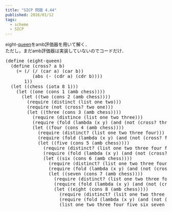 ```yaml
---
title: "SICP 問題 4.44"
published: 2016/01/12
tags:
  - scheme
  - SICP
---
```


<p>eight-<a class="keyword" href="http://d.hatena.ne.jp/keyword/queen">queen</a>をamb評価器を用いて解く．<br/>
ただし，まだamb評価器は実装していないのでコードだけ．</p>

<pre class="code lang-scheme" data-lang="scheme" data-unlink><span class="synSpecial">(</span><span class="synStatement">define</span> <span class="synSpecial">(</span>eight-queen<span class="synSpecial">)</span>
  <span class="synSpecial">(</span><span class="synStatement">define</span> <span class="synSpecial">(</span>cross? a b<span class="synSpecial">)</span>
    <span class="synSpecial">(</span><span class="synIdentifier">=</span> <span class="synSpecial">(</span><span class="synIdentifier">/</span> <span class="synSpecial">(</span><span class="synIdentifier">/</span> <span class="synSpecial">(</span><span class="synIdentifier">car</span> a<span class="synSpecial">)</span> <span class="synSpecial">(</span><span class="synIdentifier">car</span> b<span class="synSpecial">))</span>
          <span class="synSpecial">(</span><span class="synIdentifier">abs</span> <span class="synSpecial">(</span><span class="synIdentifier">-</span> <span class="synSpecial">(</span><span class="synIdentifier">cdr</span> a<span class="synSpecial">)</span> <span class="synSpecial">(</span><span class="synIdentifier">cdr</span> b<span class="synSpecial">))))</span>
       <span class="synConstant">1</span><span class="synSpecial">))</span>
  <span class="synSpecial">(</span><span class="synStatement">let</span> <span class="synSpecial">((</span>chess <span class="synSpecial">(</span>iota <span class="synConstant">8</span> <span class="synConstant">1</span><span class="synSpecial">)))</span>
    <span class="synSpecial">(</span><span class="synStatement">let</span> <span class="synSpecial">((</span>one <span class="synSpecial">(</span><span class="synIdentifier">cons</span> <span class="synConstant">1</span> <span class="synSpecial">(</span>amb chess<span class="synSpecial">))))</span>
      <span class="synSpecial">(</span><span class="synStatement">let</span> <span class="synSpecial">((</span>two <span class="synSpecial">(</span><span class="synIdentifier">cons</span> <span class="synConstant">2</span> <span class="synSpecial">(</span>amb chess<span class="synSpecial">))))</span>
        <span class="synSpecial">(</span>require <span class="synSpecial">(</span>distinct <span class="synSpecial">(</span><span class="synIdentifier">list</span> one two<span class="synSpecial">)))</span>
        <span class="synSpecial">(</span>require <span class="synSpecial">(</span><span class="synIdentifier">not</span> <span class="synSpecial">(</span>cross? two one<span class="synSpecial">)))</span>
        <span class="synSpecial">(</span><span class="synStatement">let</span> <span class="synSpecial">((</span>three <span class="synSpecial">(</span><span class="synIdentifier">cons</span> <span class="synConstant">3</span> <span class="synSpecial">(</span>amb chess<span class="synSpecial">))))</span>
          <span class="synSpecial">(</span>require <span class="synSpecial">(</span>distince <span class="synSpecial">(</span><span class="synIdentifier">list</span> one two three<span class="synSpecial">)))</span>
          <span class="synSpecial">(</span>require <span class="synSpecial">(</span>fold <span class="synSpecial">(</span><span class="synStatement">lambda</span> <span class="synSpecial">(</span>x y<span class="synSpecial">)</span> <span class="synSpecial">(</span><span class="synStatement">and</span> <span class="synSpecial">(</span><span class="synIdentifier">not</span> <span class="synSpecial">(</span>cross? three x<span class="synSpecial">))</span> y<span class="synSpecial">))</span> <span class="synConstant">#t</span> <span class="synSpecial">(</span><span class="synIdentifier">list</span> one two<span class="synSpecial">)))</span>
          <span class="synSpecial">(</span><span class="synStatement">let</span> <span class="synSpecial">((</span>four <span class="synSpecial">(</span><span class="synIdentifier">cons</span> <span class="synConstant">4</span> <span class="synSpecial">(</span>amb chess<span class="synSpecial">))))</span>
            <span class="synSpecial">(</span>require <span class="synSpecial">(</span>distinct? <span class="synSpecial">(</span><span class="synIdentifier">list</span> one two three four<span class="synSpecial">)))</span>
            <span class="synSpecial">(</span>require <span class="synSpecial">(</span>fold <span class="synSpecial">(</span><span class="synStatement">lambda</span> <span class="synSpecial">(</span>x y<span class="synSpecial">)</span> <span class="synSpecial">(</span><span class="synStatement">and</span> <span class="synSpecial">(</span><span class="synIdentifier">not</span> <span class="synSpecial">(</span>cross? four x<span class="synSpecial">))</span> y<span class="synSpecial">))</span> <span class="synConstant">#t</span> <span class="synSpecial">(</span><span class="synIdentifier">list</span> one two three<span class="synSpecial">)))</span>
            <span class="synSpecial">(</span><span class="synStatement">let</span> <span class="synSpecial">((</span>five <span class="synSpecial">(</span><span class="synIdentifier">cons</span> <span class="synConstant">5</span> <span class="synSpecial">(</span>amb chess<span class="synSpecial">))))</span>
              <span class="synSpecial">(</span>require <span class="synSpecial">(</span>distinct? <span class="synSpecial">(</span><span class="synIdentifier">list</span> one two three four five<span class="synSpecial">)))</span>
              <span class="synSpecial">(</span>require <span class="synSpecial">(</span>fold <span class="synSpecial">(</span><span class="synStatement">lambda</span> <span class="synSpecial">(</span>x y<span class="synSpecial">)</span> <span class="synSpecial">(</span><span class="synStatement">and</span> <span class="synSpecial">(</span><span class="synIdentifier">not</span> <span class="synSpecial">(</span>cross? five x<span class="synSpecial">))</span> y<span class="synSpecial">))</span> <span class="synConstant">#t</span> <span class="synSpecial">(</span><span class="synIdentifier">list</span> one two three four<span class="synSpecial">)))</span>
              <span class="synSpecial">(</span><span class="synStatement">let</span> <span class="synSpecial">((</span>six <span class="synSpecial">(</span><span class="synIdentifier">cons</span> <span class="synConstant">6</span> <span class="synSpecial">(</span>amb chess<span class="synSpecial">))))</span>
                <span class="synSpecial">(</span>require <span class="synSpecial">(</span>distinct? <span class="synSpecial">(</span><span class="synIdentifier">list</span> one two three four five six<span class="synSpecial">)))</span>
                <span class="synSpecial">(</span>require <span class="synSpecial">(</span>fold <span class="synSpecial">(</span><span class="synStatement">lambda</span> <span class="synSpecial">(</span>x y<span class="synSpecial">)</span> <span class="synSpecial">(</span><span class="synStatement">and</span> <span class="synSpecial">(</span><span class="synIdentifier">not</span> <span class="synSpecial">(</span>cross? six x<span class="synSpecial">))</span> y<span class="synSpecial">))</span> <span class="synConstant">#t</span> <span class="synSpecial">(</span><span class="synIdentifier">list</span> one two three four five<span class="synSpecial">)))</span>
                <span class="synSpecial">(</span><span class="synStatement">let</span> <span class="synSpecial">((</span>seven <span class="synSpecial">(</span><span class="synIdentifier">cons</span> <span class="synConstant">7</span> <span class="synSpecial">(</span>amb chess<span class="synSpecial">))))</span>
                  <span class="synSpecial">(</span>require <span class="synSpecial">(</span>distinct? <span class="synSpecial">(</span><span class="synIdentifier">list</span> one two three four five six seven<span class="synSpecial">)))</span>
                  <span class="synSpecial">(</span>require <span class="synSpecial">(</span>fold <span class="synSpecial">(</span><span class="synStatement">lambda</span> <span class="synSpecial">(</span>x y<span class="synSpecial">)</span> <span class="synSpecial">(</span><span class="synStatement">and</span> <span class="synSpecial">(</span><span class="synIdentifier">not</span> <span class="synSpecial">(</span>cross? seven x<span class="synSpecial">))</span> y<span class="synSpecial">))</span> <span class="synConstant">#t</span> <span class="synSpecial">(</span><span class="synIdentifier">list</span> one two three four five six<span class="synSpecial">)))</span>
                  <span class="synSpecial">(</span><span class="synStatement">let</span> <span class="synSpecial">((</span>eight <span class="synSpecial">(</span><span class="synIdentifier">cons</span> <span class="synConstant">8</span> <span class="synSpecial">(</span>amb chess<span class="synSpecial">))))</span>
                    <span class="synSpecial">(</span>require <span class="synSpecial">(</span>distinct? <span class="synSpecial">(</span>lsit one two three four five six seven eight<span class="synSpecial">)))</span>
                    <span class="synSpecial">(</span>require <span class="synSpecial">(</span>fold <span class="synSpecial">(</span><span class="synStatement">lambda</span> <span class="synSpecial">(</span>x y<span class="synSpecial">)</span> <span class="synSpecial">(</span><span class="synStatement">and</span> <span class="synSpecial">(</span><span class="synIdentifier">not</span> <span class="synSpecial">(</span>cross? eight x<span class="synSpecial">))</span> y<span class="synSpecial">))</span> <span class="synConstant">#t</span> <span class="synSpecial">(</span><span class="synIdentifier">list</span> one two three four five six seven<span class="synSpecial">)))</span>
                    <span class="synSpecial">(</span><span class="synIdentifier">list</span> one two three four five six seven eight<span class="synSpecial">)))))))))))</span>
</pre>


